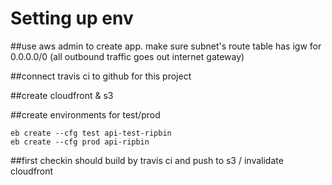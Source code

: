 # Setting up env

##use aws admin to create app. make sure subnet's route table has igw for 0.0.0.0/0 (all outbound traffic goes out internet gateway)

##connect travis ci to github for this project

##create cloudfront & s3

##create environments for test/prod
```
eb create --cfg test api-test-ripbin
eb create --cfg prod api-ripbin
```
##first checkin should build by travis ci and push to s3 / invalidate cloudfront